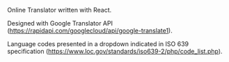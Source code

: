 Online Translator written with React.


Designed with Google Translator API  (https://rapidapi.com/googlecloud/api/google-translate1). 

Language codes presented in a dropdown indicated in ISO 639 specification (https://www.loc.gov/standards/iso639-2/php/code_list.php).
